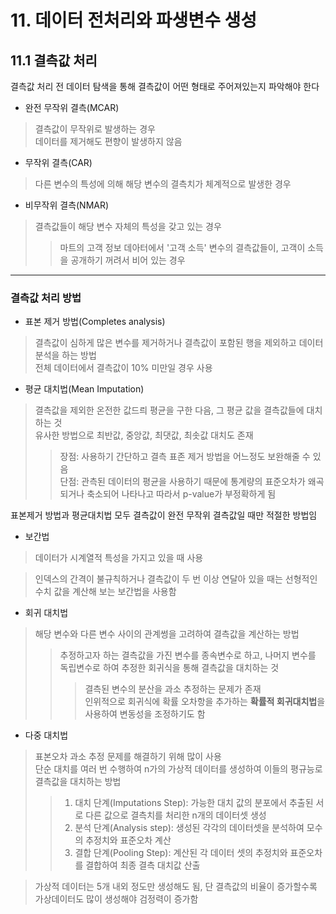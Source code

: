 # 11. 데이터 전처리와 파생변수 생성


## 11.1 결측값 처리

결측값 처리 전 데이터 탐색을 통해 결측값이 어떤 형태로 주어져있는지 파악해야 한다

- 완전 무작위 결측(MCAR)

>결측값이 무작위로 발생하는 경우   
> 데이터를 제거해도 편향이 발생하지 않음

- 무작위 결측(CAR)
>다른 변수의 특성에 의해 해당 변수의 결측치가 체계적으로 발생한 경우

- 비무작위 결측(NMAR)
> 결측값들이 해당 변수 자체의 특성을 갖고 있는 경우   
>> 마트의 고객 정보 데아터에서 '고객 소득' 변수의 결측값들이, 고객이 소득을 공개하기 꺼려서 비어 있는 경우
---

### 결측값 처리 방법

- 표본 제거 방법(Completes analysis)
> 결측값이 심하게 많은 변수를 제거하거나 결측값이 포함된 행을 제외하고 데이터 분석을 하는 방법    
전체 데이터에서 결측값이 10% 미만일 경우 사용

- 평균 대치법(Mean Imputation)
> 결측값을 제외한 온전한 값드릐 평균을 구한 다음, 그 평균 값을 결측값들에 대치하는 것   
유사한 방법으로 최반값, 중앙값, 최댓값, 최솟값 대치도 존재
>> 장점: 사용하기 간단하고 결측 표존 제거 방법을 어느정도 보완해줄 수 있음   
단점: 관측된 데이터의 평균을 사용하기 때문에 통계량의 표준오차가 왜곡되거나 축소되어 나타나고 따라서 p-value가 부정확하게 됨

표본제거 방법과 평균대치법 모두 결측값이 완전 무작위 결측값일 때만 적절한 방법임

- 보간법
> 데이터가 시계열적 특성을 가지고 있을 때 사용   

>인덱스의 간격이 불규칙하거나 결측값이 두 번 이상 연달아 있을 때는 선형적인 수치 값을 계산해 보는 보간법을 사용함

- 회귀 대치법
> 해당 변수와 다른 변수 사이의 관계썽을 고려하여 결측값을 계산하는 방법
>> 추정하고자 하는 결측값을 가진 변수를 종속변수로 하고, 나머지 변수를 독립변수로 하여 추정한 회귀식을 통해 결측값을 대치하는 것
>>>결측된 변수의 분산을 과소 추정하는 문제가 존재   
인위적으로 회귀식에 확률 오차항을 추가하는 **확률적 회귀대치법**을 사용하여 변동성을 조정하기도 함

- 다중 대치법
>표본오차 과소 추정 문제를 해결하기 위해 많이 사용   
단순 대치를 여러 번 수행하여 n가의 가상적 데이터를 생성하여 이들의 평규능로 결측값을 대치하는 방법
>> 1. 대치 단계(Imputations Step): 가능한 대치 값의 분포에서 추출된 서로 다른 값으로 결측치를 처리한 n개의 데이터셋 생성   
>> 2. 분석 단계(Analysis step): 생성된 각각의 데이터셋을 분석하여 모수의 추정치와 표준오차 계산 
>> 3. 결합 단계(Pooling Step): 계산된 각 데이터 셋의 추정치와 표준오차를 결합하여 최종 결측 대치값 산출

> 가상적 데이터는 5개 내외 정도만 생성해도 됨, 단 결측값의 비율이 증가할수록 가상데이터도 많이 생성해야 검정력이 증가함

